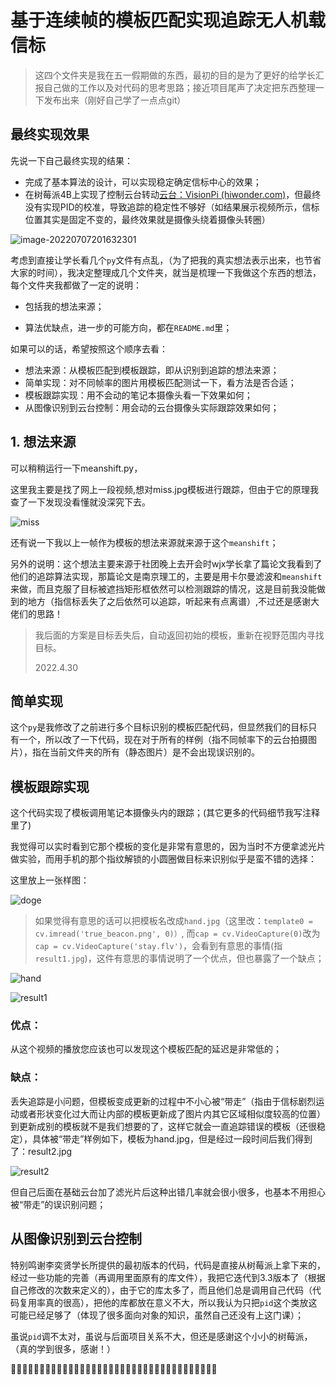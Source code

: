 # 基于连续帧的模板匹配实现追踪无人机载信标

>  这四个文件夹是我在五一假期做的东西，最初的目的是为了更好的给学长汇报自己做的工作以及对代码的思考思路；接近项目尾声了决定把东西整理一下发布出来（刚好自己学了一点点git）

## 最终实现效果

先说一下自己最终实现的结果：

- 完成了基本算法的设计，可以实现稳定确定信标中心的效果；
- 在树莓派4B上实现了控制云台转动[云台：VisionPi (hiwonder.com)](https://www.hiwonder.com/product-detail/VisionPi.html)，但最终没有实现PID的校准，导致追踪的稳定性不够好（如结果展示视频所示，信标位置其实是固定不变的，最终效果就是摄像头绕着摄像头转圈）

 ![image-20220707201632301](https://img2022.cnblogs.com/blog/2737817/202207/2737817-20220707210522278-731122918.png)

考虑到直接让学长看几个`py`文件有点乱，（为了把我的真实想法表示出来，也节省大家的时间），我决定整理成几个文件夹，就当是梳理一下我做这个东西的想法，每个文件夹我都做了一定的说明：

- 包括我的想法来源；

- 算法优缺点，进一步的可能方向，都在`README.md`里；

如果可以的话，希望按照这个顺序去看：

- 想法来源：从模板匹配到模板跟踪，即从识别到追踪的想法来源；
- 简单实现：对不同帧率的图片用模板匹配测试一下，看方法是否合适；
- 模板跟踪实现：用不会动的笔记本摄像头看一下效果如何；
- 从图像识别到云台控制：用会动的云台摄像头实际跟踪效果如何；

## 1. 想法来源

可以稍稍运行一下meanshift.py，

这里我主要是找了网上一段视频,想对miss.jpg模板进行跟踪，但由于它的原理我查了一下发现没看懂就没深究下去。

![miss](https://img2022.cnblogs.com/blog/2737817/202207/2737817-20220707210521780-1532539910.jpg)

还有说一下我以上一帧作为模板的想法来源就来源于这个`meanshift`；

另外的说明：这个想法主要来源于社团晚上去开会时wjx学长拿了篇论文我看到了他们的追踪算法实现，那篇论文是南京理工的，主要是用卡尔曼滤波和`meanshift`来做，而且克服了目标被遮挡矩形框依然可以检测跟踪的情况，这是目前我没能做到的地方（指信标丢失了之后依然可以追踪，听起来有点离谱）,不过还是感谢大佬们的思路！

>  我后面的方案是目标丢失后，自动返回初始的模板，重新在视野范围内寻找目标。
>
>  2022.4.30

## 简单实现

这个`py`是我修改了之前进行多个目标识别的模板匹配代码，但显然我们的目标只有一个，所以改了一下代码，现在对于所有的样例（指不同帧率下的云台拍摄图片），指在当前文件夹的所有（静态图片）是不会出现误识别的。

## 模板跟踪实现

这个代码实现了模板调用笔记本摄像头内的跟踪；(其它更多的代码细节我写注释里了)

我觉得可以实时看到它那个模板的变化是非常有意思的，因为当时不方便拿滤光片做实验，而用手机的那个指纹解锁的小圆圈做目标来识别似乎是蛮不错的选择：

这里放上一张样图：

![doge](https://img2022.cnblogs.com/blog/2737817/202207/2737817-20220707210521438-896153758.jpg)

> 如果觉得有意思的话可以把模板名改成`hand.jpg`（这里改：`template0 = cv.imread('true_beacon.png', 0)）`, 而`cap = cv.VideoCapture(0)`改为`cap = cv.VideoCapture('stay.flv')`，会看到有意思的事情(指`result1.jpg`)，这件有意思的事情说明了一个优点，但也暴露了一个缺点；

![hand](https://img2022.cnblogs.com/blog/2737817/202207/2737817-20220707210521086-106673072.jpg)

![result1](https://img2022.cnblogs.com/blog/2737817/202207/2737817-20220707210520700-1289147196.jpg)

### 优点：

从这个视频的播放您应该也可以发现这个模板匹配的延迟是非常低的；

### 缺点：

丢失追踪是小问题，但模板变成更新的过程中不小心被“带走”（指由于信标剧烈运动或者形状变化过大而让内部的模板更新成了图片内其它区域相似度较高的位置）到更新成别的模板就不是我们想要的了，这样它就会一直追踪错误的模板（还很稳定），具体被“带走”样例如下，模板为hand.jpg，但是经过一段时间后我们得到了：result2.jpg

![result2](https://img2022.cnblogs.com/blog/2737817/202207/2737817-20220707210519233-2105231312.jpg)

但自己后面在基础云台加了滤光片后这种出错几率就会很小很多，也基本不用担心被“带走”的误识别问题；

## 从图像识别到云台控制

特别鸣谢李奕贤学长所提供的最初版本的代码，代码是直接从树莓派上拿下来的，经过一些功能的完善（再调用里面原有的库文件），我把它迭代到3.3版本了（根据自己修改的次数来定义的），由于它的库太多了，而且他们总是调用自己代码（代码复用率真的很高），把他的库都放在意义不大，所以我认为只把`pid`这个类放这可能已经足够了（体现了很多面向对象的知识，虽然自己还没有上这门课）；

虽说`pid`调不太对，虽说与后面项目关系不大，但还是感谢这个小小的树莓派，（真的学到很多，感谢！）

:rose::rose::rose::rose::rose::rose::rose::rose::rose::rose::rose::rose::rose::rose::rose::rose::rose::rose::rose::rose::rose::rose::rose::rose::rose::rose::rose::rose::rose::rose::rose::rose::rose::rose::rose::rose:

